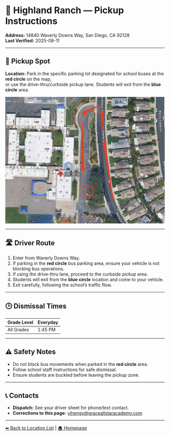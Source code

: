 # 🚌 Highland Ranch — Pickup Instructions

**Address:** 14840 Waverly Downs Way, San Diego, CA 92128  
**Last Verified:** 2025-08-11

---

## 📍 Pickup Spot
**Location:** Park in the specific parking lot designated for school buses at the **red circle** on the map,  
or use the drive-thru/curbside pickup lane. Students will exit from the **blue circle** area.

![Highland Ranch Map](Highland_Ranch.jpg)

---

## 🛣️ Driver Route
1. Enter from Waverly Downs Way.  
2. If parking in the **red circle** bus parking area, ensure your vehicle is not blocking bus operations.  
3. If using the drive-thru lane, proceed to the curbside pickup area.  
4. Students will exit from the **blue circle** location and come to your vehicle.  
5. Exit carefully, following the school’s traffic flow.

---

## 🕒 Dismissal Times

| Grade Level | Everyday |
|-------------|----------|
| All Grades  | 1:45 PM  |

---

## ⚠ Safety Notes
- Do not block bus movements when parked in the **red circle** area.  
- Follow school staff instructions for safe dismissal.  
- Ensure students are buckled before leaving the pickup zone.

---

## 📞 Contacts
- **Dispatch:** See your driver sheet for phone/text contact.  
- **Corrections to this page:** [yihengy@graceallstaracademy.com](mailto:yihengy@graceallstaracademy.com)

---

[⬅ Back to Location List](../Location_detail.md) | [🏠 Homepage](../README.md)
